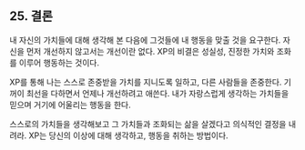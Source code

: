 
## 25. 결론

내 자신의 가치들에 대해 생각해 본 다음에 그것들에 내 행동을 맞출 것을 요구한다. 
자신을 먼저 개선하지 않고서는 개선이란 없다. 
XP의 비결은 성실성, 진정한 가치와 조화를 이루어 행동하는 것이다. 

XP를 통해 나는 스스로 존중받을 가치를 지니도록 일하고, 다른 사람들을 존중한다. 
기꺼이 최선을 다하면서 언제나 개선하려고 애쓴다. 
내가 자랑스럽게 생각하는 가치들을 믿으며 거기에 어울리는 행동을 한다. 

스스로의 가치들을 생각해보고 그 가치들과 조화되는 삶을 살겠다고 의식적인 결정을 내려라. 
XP는 당신의 이상에 대해 생각하고, 행동을 취하는 방법이다. 
